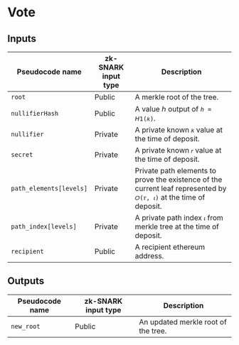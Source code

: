 # Vote

## Inputs

| Pseudocode name         | zk-SNARK input type | Description                                                                                                       |
| ----                    | ----                | ----                                                                                                              |
| `root`                  | Public              | A merkle root of the tree.                                                                                        |
| `nullifierHash`         | Public              | A value ℎ output of `ℎ = 𝘏1(𝑘)`.                                                                                  |
| `nullifier`             | Private             | A private known `𝑘` value at the time of deposit.                                                                 |
| `secret`                | Private             | A private known `𝑟` value at the time of deposit.                                                                 |
| `path_elements[levels]` | Private             | Private path elements to prove the existence of the current leaf represented by `𝑂(𝜏, 𝜄)` at the time of deposit. |
| `path_index[levels]`    | Private             | A private path index `𝜄` from merkle tree at the time of deposit.                                                 |
| `recipient`             | Public              | A recipient ethereum address.                                                                                     |

## Outputs

| Pseudocode name | zk-SNARK input type | Description                         |
| ----            | ----                | ----                                |
| `new_root`      | Public              | An updated merkle root of the tree. |
